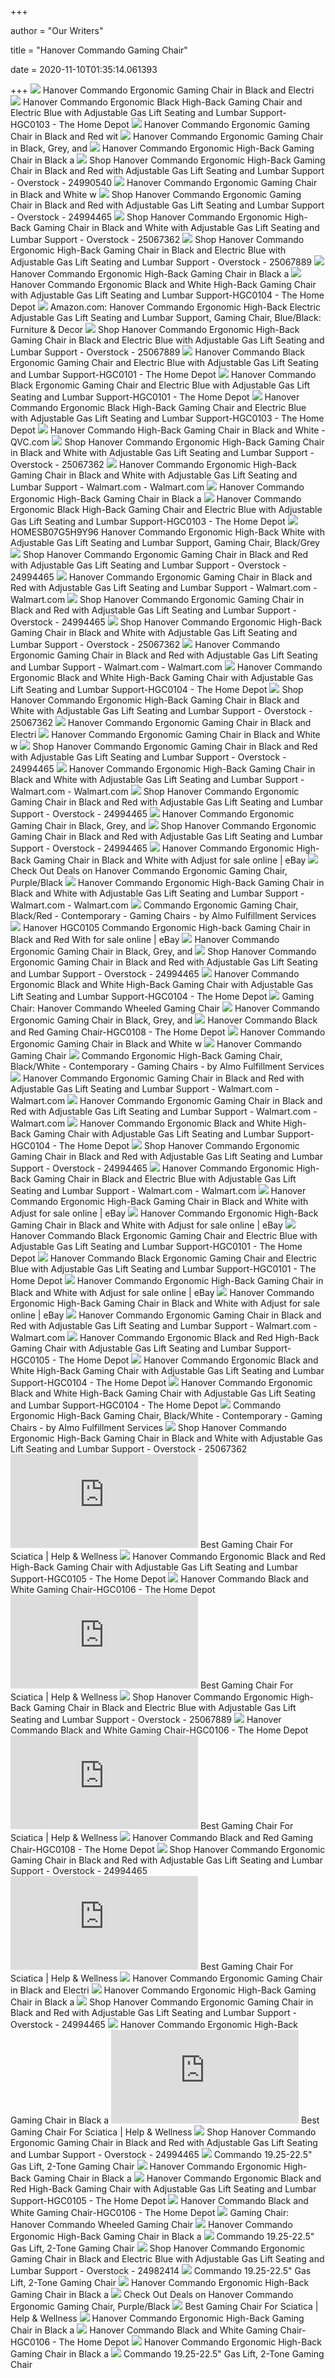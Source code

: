 +++
        
author = "Our Writers"
        
title = "Hanover Commando Gaming Chair"
        
date = 2020-11-10T01:35:14.061393
        
+++
[ ![](https://www.hanover-products.com/assets/images/HGC0101.jpg)](https://www.hanover-products.com/assets/images/HGC0101.jpg) Hanover Commando Ergonomic Gaming Chair in Black and Electri
[ ![](https://images.homedepot-static.com/productImages/87038e45-0c47-44ff-b055-41a900c5c718/svn/blue-black-hanover-gaming-chairs-hgc0103-64_600.jpg)](https://images.homedepot-static.com/productImages/87038e45-0c47-44ff-b055-41a900c5c718/svn/blue-black-hanover-gaming-chairs-hgc0103-64_600.jpg) Hanover Commando Ergonomic Black High-Back Gaming Chair and Electric Blue  with Adjustable Gas Lift Seating and Lumbar Support-HGC0103 - The Home Depot
[ ![](https://www.hanover-products.com/assets/images/HGC0102.jpg)](https://www.hanover-products.com/assets/images/HGC0102.jpg) Hanover Commando Ergonomic Gaming Chair in Black and Red wit
[ ![](https://www.hanover-products.com/assets/images/hgc0107.jpg)](https://www.hanover-products.com/assets/images/hgc0107.jpg) Hanover Commando Ergonomic Gaming Chair in Black, Grey, and
[ ![](https://www.hanover-products.com/assets/images/HGC0105.jpg)](https://www.hanover-products.com/assets/images/HGC0105.jpg) Hanover Commando Ergonomic High-Back Gaming Chair in Black a
[ ![](https://ak1.ostkcdn.com/images/products/24990540/Hanover-Commando-Ergonomic-High-Back-Gaming-Chair-in-Black-and-Red-with-Adjustable-Gas-Lift-Seating-and-Lumbar-Support-eb021c86-18a7-4c8e-ad5b-62bb787bf821_600.jpg?impolicy=medium)](https://ak1.ostkcdn.com/images/products/24990540/Hanover-Commando-Ergonomic-High-Back-Gaming-Chair-in-Black-and-Red-with-Adjustable-Gas-Lift-Seating-and-Lumbar-Support-eb021c86-18a7-4c8e-ad5b-62bb787bf821_600.jpg?impolicy=medium) Shop Hanover Commando Ergonomic High-Back Gaming Chair in Black and Red  with Adjustable Gas Lift Seating and Lumbar Support - Overstock - 24990540
[ ![](https://www.hanover-products.com/assets/images/indoorliving/hgc0106.jpg)](https://www.hanover-products.com/assets/images/indoorliving/hgc0106.jpg) Hanover Commando Ergonomic Gaming Chair in Black and White w
[ ![](https://ak1.ostkcdn.com/images/products/24994465/Hanover-Commando-Ergonomic-Gaming-Chair-in-Black-and-Red-with-Adjustable-Gas-Lift-Seating-and-Lumbar-Support-3b857289-da39-4da2-b2c4-93acd88f0ef5_600.jpg?impolicy=medium)](https://ak1.ostkcdn.com/images/products/24994465/Hanover-Commando-Ergonomic-Gaming-Chair-in-Black-and-Red-with-Adjustable-Gas-Lift-Seating-and-Lumbar-Support-3b857289-da39-4da2-b2c4-93acd88f0ef5_600.jpg?impolicy=medium) Shop Hanover Commando Ergonomic Gaming Chair in Black and Red with  Adjustable Gas Lift Seating and Lumbar Support - Overstock - 24994465
[ ![](https://ak1.ostkcdn.com/images/products/25067362/Hanover-Commando-Ergonomic-High-Back-Gaming-Chair-in-Black-and-White-with-Adjustable-Gas-Lift-Seating-and-Lumbar-Support-d3658eb7-3b8c-4c0b-8099-f45e6218c618.jpg)](https://ak1.ostkcdn.com/images/products/25067362/Hanover-Commando-Ergonomic-High-Back-Gaming-Chair-in-Black-and-White-with-Adjustable-Gas-Lift-Seating-and-Lumbar-Support-d3658eb7-3b8c-4c0b-8099-f45e6218c618.jpg) Shop Hanover Commando Ergonomic High-Back Gaming Chair in Black and White  with Adjustable Gas Lift Seating and Lumbar Support - Overstock - 25067362
[ ![](https://ak1.ostkcdn.com/images/products/25067889/Hanover-Commando-Ergonomic-High-Back-Gaming-Chair-in-Black-and-Electric-Blue-with-Adjustable-Gas-Lift-Seating-and-Lumbar-Support-dda862f4-1600-4afb-b370-9b12fe554622_600.jpg?impolicy=medium)](https://ak1.ostkcdn.com/images/products/25067889/Hanover-Commando-Ergonomic-High-Back-Gaming-Chair-in-Black-and-Electric-Blue-with-Adjustable-Gas-Lift-Seating-and-Lumbar-Support-dda862f4-1600-4afb-b370-9b12fe554622_600.jpg?impolicy=medium) Shop Hanover Commando Ergonomic High-Back Gaming Chair in Black and  Electric Blue with Adjustable Gas Lift Seating and Lumbar Support -  Overstock - 25067889
[ ![](https://www.hanover-products.com/assets/images/HGC0105-Alt2.jpg)](https://www.hanover-products.com/assets/images/HGC0105-Alt2.jpg) Hanover Commando Ergonomic High-Back Gaming Chair in Black a
[ ![](https://images.homedepot-static.com/productImages/0285766f-b31b-4a4f-bbb2-12bbfc6a609f/svn/black-and-gray-hanover-gaming-chairs-hgc0104-64_600.jpg)](https://images.homedepot-static.com/productImages/0285766f-b31b-4a4f-bbb2-12bbfc6a609f/svn/black-and-gray-hanover-gaming-chairs-hgc0104-64_600.jpg) Hanover Commando Ergonomic Black and White High-Back Gaming Chair with  Adjustable Gas Lift Seating and Lumbar Support-HGC0104 - The Home Depot
[ ![](https://images-na.ssl-images-amazon.com/images/I/81jIsIwlD4L._AC_SL1500_.jpg)](https://images-na.ssl-images-amazon.com/images/I/81jIsIwlD4L._AC_SL1500_.jpg) Amazon.com: Hanover Commando Ergonomic High-Back Electric Adjustable Gas  Lift Seating and Lumbar Support, Gaming Chair, Blue/Black: Furniture & Decor
[ ![](https://ak1.ostkcdn.com/images/products/25067889/Hanover-Commando-Ergonomic-High-Back-Gaming-Chair-in-Black-and-Electric-Blue-with-Adjustable-Gas-Lift-Seating-and-Lumbar-Support-44cddd84-82c2-48cf-8a39-e8a17449b420_600.jpg?impolicy=medium)](https://ak1.ostkcdn.com/images/products/25067889/Hanover-Commando-Ergonomic-High-Back-Gaming-Chair-in-Black-and-Electric-Blue-with-Adjustable-Gas-Lift-Seating-and-Lumbar-Support-44cddd84-82c2-48cf-8a39-e8a17449b420_600.jpg?impolicy=medium) Shop Hanover Commando Ergonomic High-Back Gaming Chair in Black and  Electric Blue with Adjustable Gas Lift Seating and Lumbar Support -  Overstock - 25067889
[ ![](https://images.homedepot-static.com/productImages/713e65e2-1286-49b5-acca-d810c9f936e1/svn/blue-black-hanover-gaming-chairs-hgc0101-40_600.jpg)](https://images.homedepot-static.com/productImages/713e65e2-1286-49b5-acca-d810c9f936e1/svn/blue-black-hanover-gaming-chairs-hgc0101-40_600.jpg) Hanover Commando Black Ergonomic Gaming Chair and Electric Blue with  Adjustable Gas Lift Seating and Lumbar Support-HGC0101 - The Home Depot
[ ![](https://images.homedepot-static.com/productImages/3254874e-3169-4250-8724-7d58a3410229/svn/blue-black-hanover-gaming-chairs-hgc0101-a0_600.jpg)](https://images.homedepot-static.com/productImages/3254874e-3169-4250-8724-7d58a3410229/svn/blue-black-hanover-gaming-chairs-hgc0101-a0_600.jpg) Hanover Commando Black Ergonomic Gaming Chair and Electric Blue with  Adjustable Gas Lift Seating and Lumbar Support-HGC0101 - The Home Depot
[ ![](https://images.homedepot-static.com/productImages/d80377d6-696e-4147-95d0-f57931ca0398/svn/blue-black-hanover-gaming-chairs-hgc0103-40_600.jpg)](https://images.homedepot-static.com/productImages/d80377d6-696e-4147-95d0-f57931ca0398/svn/blue-black-hanover-gaming-chairs-hgc0103-40_600.jpg) Hanover Commando Ergonomic Black High-Back Gaming Chair and Electric Blue  with Adjustable Gas Lift Seating and Lumbar Support-HGC0103 - The Home Depot
[ ![](https://qvc.scene7.com/is/image/QVC/e/92/e299792.001?$aempdlarge$)](https://qvc.scene7.com/is/image/QVC/e/92/e299792.001?$aempdlarge$) Hanover Commando High-Back Gaming Chair in Black and White - QVC.com
[ ![](https://ak1.ostkcdn.com/images/products/25067362/Hanover-Commando-Ergonomic-High-Back-Gaming-Chair-in-Black-and-White-with-Adjustable-Gas-Lift-Seating-and-Lumbar-Support-a247d90b-81ab-43b0-be0f-3caec7c6d435.jpg)](https://ak1.ostkcdn.com/images/products/25067362/Hanover-Commando-Ergonomic-High-Back-Gaming-Chair-in-Black-and-White-with-Adjustable-Gas-Lift-Seating-and-Lumbar-Support-a247d90b-81ab-43b0-be0f-3caec7c6d435.jpg) Shop Hanover Commando Ergonomic High-Back Gaming Chair in Black and White  with Adjustable Gas Lift Seating and Lumbar Support - Overstock - 25067362
[ ![](https://i5.walmartimages.com/asr/f26c3ca1-d54d-48cb-9a85-0c0beeb8975e_1.ffff922f8f93e04560b61ec14913d37f.jpeg)](https://i5.walmartimages.com/asr/f26c3ca1-d54d-48cb-9a85-0c0beeb8975e_1.ffff922f8f93e04560b61ec14913d37f.jpeg) Hanover Commando Ergonomic High-Back Gaming Chair in Black and White with  Adjustable Gas Lift Seating and Lumbar Support - Walmart.com - Walmart.com
[ ![](https://www.hanover-products.com/assets/images/hgc0105_5.jpg)](https://www.hanover-products.com/assets/images/hgc0105_5.jpg) Hanover Commando Ergonomic High-Back Gaming Chair in Black a
[ ![](https://images.homedepot-static.com/productImages/0a639c8b-8e76-4bd5-accc-732a9b7cabce/svn/blue-black-hanover-gaming-chairs-hgc0103-e1_600.jpg)](https://images.homedepot-static.com/productImages/0a639c8b-8e76-4bd5-accc-732a9b7cabce/svn/blue-black-hanover-gaming-chairs-hgc0103-e1_600.jpg) Hanover Commando Ergonomic Black High-Back Gaming Chair and Electric Blue  with Adjustable Gas Lift Seating and Lumbar Support-HGC0103 - The Home Depot
[ ![](https://c.shld.net/rpx/i/s/pi/mp/9150/prod_8407454502?src=http%3A%2F%2Fgm-images.amiventures.net%2FAMI2%2FB07G5H9Y96.jpg&d=738b93264b162b03aa5e61ab526c932326e53639&hei=333&wid=333&op_sharpen=1)](https://c.shld.net/rpx/i/s/pi/mp/9150/prod_8407454502?src=http%3A%2F%2Fgm-images.amiventures.net%2FAMI2%2FB07G5H9Y96.jpg&d=738b93264b162b03aa5e61ab526c932326e53639&hei=333&wid=333&op_sharpen=1) HOMESB07G5H9Y96 Hanover Commando Ergonomic High-Back White with Adjustable  Gas Lift Seating and Lumbar Support, Gaming Chair, Black/Grey
[ ![](https://ak1.ostkcdn.com/images/products/24994465/Hanover-Commando-Ergonomic-Gaming-Chair-in-Black-and-Red-with-Adjustable-Gas-Lift-Seating-and-Lumbar-Support-fdf9ea34-dac4-4a52-a879-cc76dfb8d062_600.jpg?impolicy=medium)](https://ak1.ostkcdn.com/images/products/24994465/Hanover-Commando-Ergonomic-Gaming-Chair-in-Black-and-Red-with-Adjustable-Gas-Lift-Seating-and-Lumbar-Support-fdf9ea34-dac4-4a52-a879-cc76dfb8d062_600.jpg?impolicy=medium) Shop Hanover Commando Ergonomic Gaming Chair in Black and Red with  Adjustable Gas Lift Seating and Lumbar Support - Overstock - 24994465
[ ![](https://i5.walmartimages.com/asr/fb59de79-0ec4-43b9-abe2-8792e8ac0fa8_1.9f7f53583a71d79609a7ef0ef669a642.jpeg)](https://i5.walmartimages.com/asr/fb59de79-0ec4-43b9-abe2-8792e8ac0fa8_1.9f7f53583a71d79609a7ef0ef669a642.jpeg) Hanover Commando Ergonomic Gaming Chair in Black and Red with Adjustable  Gas Lift Seating and Lumbar Support - Walmart.com - Walmart.com
[ ![](https://ak1.ostkcdn.com/images/products/24994465/Hanover-Commando-Ergonomic-Gaming-Chair-in-Black-and-Red-with-Adjustable-Gas-Lift-Seating-and-Lumbar-Support-bc6d1e20-4521-4c1d-a298-78d7589d0d57.jpg)](https://ak1.ostkcdn.com/images/products/24994465/Hanover-Commando-Ergonomic-Gaming-Chair-in-Black-and-Red-with-Adjustable-Gas-Lift-Seating-and-Lumbar-Support-bc6d1e20-4521-4c1d-a298-78d7589d0d57.jpg) Shop Hanover Commando Ergonomic Gaming Chair in Black and Red with  Adjustable Gas Lift Seating and Lumbar Support - Overstock - 24994465
[ ![](https://ak1.ostkcdn.com/images/products/25067362/Hanover-Commando-Ergonomic-High-Back-Gaming-Chair-in-Black-and-White-with-Adjustable-Gas-Lift-Seating-and-Lumbar-Support-d2d875e8-8561-45e1-960d-1f43e352f69c_600.jpg?impolicy=medium)](https://ak1.ostkcdn.com/images/products/25067362/Hanover-Commando-Ergonomic-High-Back-Gaming-Chair-in-Black-and-White-with-Adjustable-Gas-Lift-Seating-and-Lumbar-Support-d2d875e8-8561-45e1-960d-1f43e352f69c_600.jpg?impolicy=medium) Shop Hanover Commando Ergonomic High-Back Gaming Chair in Black and White  with Adjustable Gas Lift Seating and Lumbar Support - Overstock - 25067362
[ ![](https://i5.walmartimages.com/asr/82ebbb2e-ca78-410f-ab93-3f55865a0032_1.1edb54b49a9afb156672490f8e057859.jpeg)](https://i5.walmartimages.com/asr/82ebbb2e-ca78-410f-ab93-3f55865a0032_1.1edb54b49a9afb156672490f8e057859.jpeg) Hanover Commando Ergonomic Gaming Chair in Black and Red with Adjustable  Gas Lift Seating and Lumbar Support - Walmart.com - Walmart.com
[ ![](https://images.homedepot-static.com/productImages/4d36409f-4b6f-4365-9e59-6d22a9405dca/svn/black-and-gray-hanover-gaming-chairs-hgc0104-40_600.jpg)](https://images.homedepot-static.com/productImages/4d36409f-4b6f-4365-9e59-6d22a9405dca/svn/black-and-gray-hanover-gaming-chairs-hgc0104-40_600.jpg) Hanover Commando Ergonomic Black and White High-Back Gaming Chair with  Adjustable Gas Lift Seating and Lumbar Support-HGC0104 - The Home Depot
[ ![](https://ak1.ostkcdn.com/images/products/25067362/Hanover-Commando-Ergonomic-High-Back-Gaming-Chair-in-Black-and-White-with-Adjustable-Gas-Lift-Seating-and-Lumbar-Support-2cbc1d25-a4bd-4c12-a500-1fa250ef32d8_600.jpg?impolicy=medium)](https://ak1.ostkcdn.com/images/products/25067362/Hanover-Commando-Ergonomic-High-Back-Gaming-Chair-in-Black-and-White-with-Adjustable-Gas-Lift-Seating-and-Lumbar-Support-2cbc1d25-a4bd-4c12-a500-1fa250ef32d8_600.jpg?impolicy=medium) Shop Hanover Commando Ergonomic High-Back Gaming Chair in Black and White  with Adjustable Gas Lift Seating and Lumbar Support - Overstock - 25067362
[ ![](https://www.hanover-products.com/assets/images/hgc0101-lifestyle1.jpg)](https://www.hanover-products.com/assets/images/hgc0101-lifestyle1.jpg) Hanover Commando Ergonomic Gaming Chair in Black and Electri
[ ![](https://www.hanover-products.com/assets/images/hgc0106-lifestyle2.jpg)](https://www.hanover-products.com/assets/images/hgc0106-lifestyle2.jpg) Hanover Commando Ergonomic Gaming Chair in Black and White w
[ ![](https://ak1.ostkcdn.com/images/products/24994465/Hanover-Commando-Ergonomic-Gaming-Chair-in-Black-and-Red-with-Adjustable-Gas-Lift-Seating-and-Lumbar-Support-74b5e6a0-b311-4a84-a190-c1ef47b81221_600.jpg?impolicy=medium)](https://ak1.ostkcdn.com/images/products/24994465/Hanover-Commando-Ergonomic-Gaming-Chair-in-Black-and-Red-with-Adjustable-Gas-Lift-Seating-and-Lumbar-Support-74b5e6a0-b311-4a84-a190-c1ef47b81221_600.jpg?impolicy=medium) Shop Hanover Commando Ergonomic Gaming Chair in Black and Red with  Adjustable Gas Lift Seating and Lumbar Support - Overstock - 24994465
[ ![](https://i5.walmartimages.com/asr/d2a28f94-cf6c-4b2d-89d3-e21af1c15346_1.dfef8381c37a81211b2d76099ca2cfb7.jpeg)](https://i5.walmartimages.com/asr/d2a28f94-cf6c-4b2d-89d3-e21af1c15346_1.dfef8381c37a81211b2d76099ca2cfb7.jpeg) Hanover Commando Ergonomic High-Back Gaming Chair in Black and White with  Adjustable Gas Lift Seating and Lumbar Support - Walmart.com - Walmart.com
[ ![](https://ak1.ostkcdn.com/images/products/24994465/Hanover-Commando-Ergonomic-Gaming-Chair-in-Black-and-Red-with-Adjustable-Gas-Lift-Seating-and-Lumbar-Support-bc2cdfda-6b2b-4a9f-b768-5ab5176895d4_600.jpg?impolicy=medium)](https://ak1.ostkcdn.com/images/products/24994465/Hanover-Commando-Ergonomic-Gaming-Chair-in-Black-and-Red-with-Adjustable-Gas-Lift-Seating-and-Lumbar-Support-bc2cdfda-6b2b-4a9f-b768-5ab5176895d4_600.jpg?impolicy=medium) Shop Hanover Commando Ergonomic Gaming Chair in Black and Red with  Adjustable Gas Lift Seating and Lumbar Support - Overstock - 24994465
[ ![](https://www.hanover-products.com/assets/images/hgc0107_2.jpg)](https://www.hanover-products.com/assets/images/hgc0107_2.jpg) Hanover Commando Ergonomic Gaming Chair in Black, Grey, and
[ ![](https://ak1.ostkcdn.com/images/products/24994465/Hanover-Commando-Ergonomic-Gaming-Chair-in-Black-and-Red-with-Adjustable-Gas-Lift-Seating-and-Lumbar-Support-7ea657a5-84a7-4a5c-bffd-eab7a45b2589_600.jpg?impolicy=medium)](https://ak1.ostkcdn.com/images/products/24994465/Hanover-Commando-Ergonomic-Gaming-Chair-in-Black-and-Red-with-Adjustable-Gas-Lift-Seating-and-Lumbar-Support-7ea657a5-84a7-4a5c-bffd-eab7a45b2589_600.jpg?impolicy=medium) Shop Hanover Commando Ergonomic Gaming Chair in Black and Red with  Adjustable Gas Lift Seating and Lumbar Support - Overstock - 24994465
[ ![](https://i.ebayimg.com/images/g/HBEAAOSwBztfI3-1/s-l1600.jpg)](https://i.ebayimg.com/images/g/HBEAAOSwBztfI3-1/s-l1600.jpg) Hanover Commando Ergonomic High-Back Gaming Chair in Black and White with  Adjust for sale online | eBay
[ ![](https://images.prod.meredith.com/product/397be3500a55f198bfe8653801de2ff1/1595844347735/l/hanover-commando-ergonomic-gaming-chair-purple-black)](https://images.prod.meredith.com/product/397be3500a55f198bfe8653801de2ff1/1595844347735/l/hanover-commando-ergonomic-gaming-chair-purple-black) Check Out Deals on Hanover Commando Ergonomic Gaming Chair, Purple/Black
[ ![](https://i5.walmartimages.com/asr/6310a9d4-ff92-41a7-a3d0-e9e8f5d6a23e_1.02e3e8f6a4ffbedacb3bf298ff52242f.jpeg)](https://i5.walmartimages.com/asr/6310a9d4-ff92-41a7-a3d0-e9e8f5d6a23e_1.02e3e8f6a4ffbedacb3bf298ff52242f.jpeg) Hanover Commando Ergonomic High-Back Gaming Chair in Black and White with  Adjustable Gas Lift Seating and Lumbar Support - Walmart.com - Walmart.com
[ ![](https://st.hzcdn.com/simgs/9ad18a020c58bf8e_9-0145/home-design.jpg)](https://st.hzcdn.com/simgs/9ad18a020c58bf8e_9-0145/home-design.jpg) Commando Ergonomic Gaming Chair, Black/Red - Contemporary - Gaming Chairs -  by Almo Fulfillment Services
[ ![](https://i.ebayimg.com/images/g/HsIAAOSwuqRdCXS~/s-l640.jpg)](https://i.ebayimg.com/images/g/HsIAAOSwuqRdCXS~/s-l640.jpg) Hanover HGC0105 Commando Ergonomic High-back Gaming Chair in Black and Red  With for sale online | eBay
[ ![](https://www.hanover-products.com/assets/images/hgc0107_1.jpg)](https://www.hanover-products.com/assets/images/hgc0107_1.jpg) Hanover Commando Ergonomic Gaming Chair in Black, Grey, and
[ ![](https://ak1.ostkcdn.com/images/products/24994465/Hanover-Commando-Ergonomic-Gaming-Chair-in-Black-and-Red-with-Adjustable-Gas-Lift-Seating-and-Lumbar-Support-97bf66ce-f954-44d8-80dc-e84a1f88c7dd_600.jpg?impolicy=medium)](https://ak1.ostkcdn.com/images/products/24994465/Hanover-Commando-Ergonomic-Gaming-Chair-in-Black-and-Red-with-Adjustable-Gas-Lift-Seating-and-Lumbar-Support-97bf66ce-f954-44d8-80dc-e84a1f88c7dd_600.jpg?impolicy=medium) Shop Hanover Commando Ergonomic Gaming Chair in Black and Red with  Adjustable Gas Lift Seating and Lumbar Support - Overstock - 24994465
[ ![](https://images.homedepot-static.com/productImages/55e89d58-c3d3-4683-af18-b2397046a7c6/svn/black-and-red-osp-home-furnishings-gaming-chairs-gig25-rd-64_600.jpg)](https://images.homedepot-static.com/productImages/55e89d58-c3d3-4683-af18-b2397046a7c6/svn/black-and-red-osp-home-furnishings-gaming-chairs-gig25-rd-64_600.jpg) Hanover Commando Ergonomic Black and White High-Back Gaming Chair with  Adjustable Gas Lift Seating and Lumbar Support-HGC0104 - The Home Depot
[ ![](https://i.pinimg.com/236x/6b/51/65/6b51657d025ad9b54b8b3dae1bd765b5.jpg)](https://i.pinimg.com/236x/6b/51/65/6b51657d025ad9b54b8b3dae1bd765b5.jpg) Gaming Chair: Hanover Commando Wheeled Gaming Chair
[ ![](https://www.hanover-products.com/assets/images/hgc0107_4.jpg)](https://www.hanover-products.com/assets/images/hgc0107_4.jpg) Hanover Commando Ergonomic Gaming Chair in Black, Grey, and
[ ![](https://images.homedepot-static.com/productImages/17e68ac7-bb2d-4f6a-ab5b-152c456bf4c6/svn/black-hanover-gaming-chairs-hgc0108-31_600.jpg)](https://images.homedepot-static.com/productImages/17e68ac7-bb2d-4f6a-ab5b-152c456bf4c6/svn/black-hanover-gaming-chairs-hgc0108-31_600.jpg) Hanover Commando Black and Red Gaming Chair-HGC0108 - The Home Depot
[ ![](https://www.hanover-products.com/assets/images/indoorliving/hgc0106_2.jpg)](https://www.hanover-products.com/assets/images/indoorliving/hgc0106_2.jpg) Hanover Commando Ergonomic Gaming Chair in Black and White w
[ ![](x-raw-image:///76eb5182aa13057e18488fa8b265455dbbcdb0102937f60421fb89ca16aa6f90)](x-raw-image:///76eb5182aa13057e18488fa8b265455dbbcdb0102937f60421fb89ca16aa6f90) Hanover Commando Gaming Chair
[ ![](https://st.hzcdn.com/simgs/2cc1b1020c58c3a4_4-1182/home-design.jpg)](https://st.hzcdn.com/simgs/2cc1b1020c58c3a4_4-1182/home-design.jpg) Commando Ergonomic High-Back Gaming Chair, Black/White - Contemporary - Gaming  Chairs - by Almo Fulfillment Services
[ ![](https://i5.walmartimages.com/asr/a0e8c4c7-69e1-4ae4-b260-9bcf1d8b059f_1.53dfee0e47aaba2b37f5b39c64f92b12.jpeg?odnWidth=282&odnHeight=282&odnBg=ffffff)](https://i5.walmartimages.com/asr/a0e8c4c7-69e1-4ae4-b260-9bcf1d8b059f_1.53dfee0e47aaba2b37f5b39c64f92b12.jpeg?odnWidth=282&odnHeight=282&odnBg=ffffff) Hanover Commando Ergonomic Gaming Chair in Black and Red with Adjustable  Gas Lift Seating and Lumbar Support - Walmart.com - Walmart.com
[ ![](https://i5.walmartimages.com/asr/71e40153-d7a5-45f8-b1de-e703bbafa26c_1.04462b5b56a31c062148b1aaf2d34c78.jpeg?odnWidth=282&odnHeight=282&odnBg=ffffff)](https://i5.walmartimages.com/asr/71e40153-d7a5-45f8-b1de-e703bbafa26c_1.04462b5b56a31c062148b1aaf2d34c78.jpeg?odnWidth=282&odnHeight=282&odnBg=ffffff) Hanover Commando Ergonomic Gaming Chair in Black and Red with Adjustable  Gas Lift Seating and Lumbar Support - Walmart.com - Walmart.com
[ ![](https://images.homedepot-static.com/productImages/8d762de3-76f5-4e0e-9495-56d4e9b69b0c/svn/red-techni-sport-gaming-chairs-rta-ts70-red-64_300.jpg)](https://images.homedepot-static.com/productImages/8d762de3-76f5-4e0e-9495-56d4e9b69b0c/svn/red-techni-sport-gaming-chairs-rta-ts70-red-64_300.jpg) Hanover Commando Ergonomic Black and White High-Back Gaming Chair with  Adjustable Gas Lift Seating and Lumbar Support-HGC0104 - The Home Depot
[ ![](https://ak1.ostkcdn.com/images/products/24994465/Hanover-Commando-Ergonomic-Gaming-Chair-in-Black-and-Red-with-Adjustable-Gas-Lift-Seating-and-Lumbar-Support-74b5e6a0-b311-4a84-a190-c1ef47b81221.jpg)](https://ak1.ostkcdn.com/images/products/24994465/Hanover-Commando-Ergonomic-Gaming-Chair-in-Black-and-Red-with-Adjustable-Gas-Lift-Seating-and-Lumbar-Support-74b5e6a0-b311-4a84-a190-c1ef47b81221.jpg) Shop Hanover Commando Ergonomic Gaming Chair in Black and Red with  Adjustable Gas Lift Seating and Lumbar Support - Overstock - 24994465
[ ![](https://i5.walmartimages.com/asr/3c6195d4-1d23-40af-bca2-61b235470fa6_1.de8c4101374d850f1efec91e89cfac85.jpeg?odnWidth=282&odnHeight=282&odnBg=ffffff)](https://i5.walmartimages.com/asr/3c6195d4-1d23-40af-bca2-61b235470fa6_1.de8c4101374d850f1efec91e89cfac85.jpeg?odnWidth=282&odnHeight=282&odnBg=ffffff) Hanover Commando Ergonomic High-Back Gaming Chair in Black and Electric  Blue with Adjustable Gas Lift Seating and Lumbar Support - Walmart.com -  Walmart.com
[ ![](https://d3d71ba2asa5oz.cloudfront.net/23000104/images/md01-gc-v1-bk-sp_md03.jpg)](https://d3d71ba2asa5oz.cloudfront.net/23000104/images/md01-gc-v1-bk-sp_md03.jpg) Hanover Commando Ergonomic High-Back Gaming Chair in Black and White with  Adjust for sale online | eBay
[ ![](https://d3d71ba2asa5oz.cloudfront.net/23000104/images/md01-gc-v1-bk-sp_md_4.jpg)](https://d3d71ba2asa5oz.cloudfront.net/23000104/images/md01-gc-v1-bk-sp_md_4.jpg) Hanover Commando Ergonomic High-Back Gaming Chair in Black and White with  Adjust for sale online | eBay
[ ![](https://images.homedepot-static.com/productImages/4f7648c4-fc72-4ce1-9265-d40b5fe51540/svn/gray-gaming-chairs-rsp-205-gry-64_300.jpg)](https://images.homedepot-static.com/productImages/4f7648c4-fc72-4ce1-9265-d40b5fe51540/svn/gray-gaming-chairs-rsp-205-gry-64_300.jpg) Hanover Commando Black Ergonomic Gaming Chair and Electric Blue with  Adjustable Gas Lift Seating and Lumbar Support-HGC0101 - The Home Depot
[ ![](https://images.homedepot-static.com/productImages/33927a1c-a60c-4b56-a7fc-bae1a5db4e5a/svn/white-ofm-gaming-chairs-ess-6065-wht-64_600.jpg)](https://images.homedepot-static.com/productImages/33927a1c-a60c-4b56-a7fc-bae1a5db4e5a/svn/white-ofm-gaming-chairs-ess-6065-wht-64_600.jpg) Hanover Commando Black Ergonomic Gaming Chair and Electric Blue with  Adjustable Gas Lift Seating and Lumbar Support-HGC0101 - The Home Depot
[ ![](https://d3d71ba2asa5oz.cloudfront.net/23000104/images/md01-gc-v1-bk-sp_md05.jpg)](https://d3d71ba2asa5oz.cloudfront.net/23000104/images/md01-gc-v1-bk-sp_md05.jpg) Hanover Commando Ergonomic High-Back Gaming Chair in Black and White with  Adjust for sale online | eBay
[ ![](https://d3d71ba2asa5oz.cloudfront.net/23000104/images/md01-gc-v1-bk-sp_02.jpg)](https://d3d71ba2asa5oz.cloudfront.net/23000104/images/md01-gc-v1-bk-sp_02.jpg) Hanover Commando Ergonomic High-Back Gaming Chair in Black and White with  Adjust for sale online | eBay
[ ![](https://i5.walmartimages.com/asr/aa077a4e-3843-48e9-8bb5-715d79985e36_1.c079fb3f35a9518849320d5123c787d6.jpeg)](https://i5.walmartimages.com/asr/aa077a4e-3843-48e9-8bb5-715d79985e36_1.c079fb3f35a9518849320d5123c787d6.jpeg) Hanover Commando Ergonomic Gaming Chair in Black and Red with Adjustable  Gas Lift Seating and Lumbar Support - Walmart.com - Walmart.com
[ ![](https://images.homedepot-static.com/productImages/8605e4b6-430d-4cc9-9a85-d91c4bea3f25/svn/black-techni-sport-media-seating-rta-ts51-bk-64_600.jpg)](https://images.homedepot-static.com/productImages/8605e4b6-430d-4cc9-9a85-d91c4bea3f25/svn/black-techni-sport-media-seating-rta-ts51-bk-64_600.jpg) Hanover Commando Ergonomic Black and Red High-Back Gaming Chair with  Adjustable Gas Lift Seating and Lumbar Support-HGC0105 - The Home Depot
[ ![](https://images.homedepot-static.com/productImages/a626e2a2-ffed-4380-bcdc-b2c9f20f2e49/svn/black-gaming-chairs-tyfc210028-64_300.jpg)](https://images.homedepot-static.com/productImages/a626e2a2-ffed-4380-bcdc-b2c9f20f2e49/svn/black-gaming-chairs-tyfc210028-64_300.jpg) Hanover Commando Ergonomic Black and White High-Back Gaming Chair with  Adjustable Gas Lift Seating and Lumbar Support-HGC0104 - The Home Depot
[ ![](https://images.homedepot-static.com/productImages/92821e2a-7d35-414d-999f-bdc0a369ba1c/svn/kawaii-techni-sport-gaming-chairs-rta-ts42-kwi-64_300.jpg)](https://images.homedepot-static.com/productImages/92821e2a-7d35-414d-999f-bdc0a369ba1c/svn/kawaii-techni-sport-gaming-chairs-rta-ts42-kwi-64_300.jpg) Hanover Commando Ergonomic Black and White High-Back Gaming Chair with  Adjustable Gas Lift Seating and Lumbar Support-HGC0104 - The Home Depot
[ ![](https://st.hzcdn.com/fimgs/1861578a0dcbc3e7_9437-w300-h300-b1-p10--.jpg)](https://st.hzcdn.com/fimgs/1861578a0dcbc3e7_9437-w300-h300-b1-p10--.jpg) Commando Ergonomic High-Back Gaming Chair, Black/White - Contemporary - Gaming  Chairs - by Almo Fulfillment Services
[ ![](https://ak1.ostkcdn.com/images/products/is/images/direct/e676b93bff887e69d42f2f51654dbe0b9364fefd/Porch-%26-Den-Black-Ergonomic-Gaming-Chair-with-Footrest-and-Neck-Pillow_320.jpg?impolicy=medium&imwidth=200)](https://ak1.ostkcdn.com/images/products/is/images/direct/e676b93bff887e69d42f2f51654dbe0b9364fefd/Porch-%26-Den-Black-Ergonomic-Gaming-Chair-with-Footrest-and-Neck-Pillow_320.jpg?impolicy=medium&imwidth=200) Shop Hanover Commando Ergonomic High-Back Gaming Chair in Black and White  with Adjustable Gas Lift Seating and Lumbar Support - Overstock - 25067362
[ ![](https://www.helpandwellness.com/wp-content/plugins/aawp/public/image.php?url=aHR0cHM6Ly9tLm1lZGlhLWFtYXpvbi5jb20vaW1hZ2VzL0kvMzFLeWRLZVFMZ0wuanBn)](https://www.helpandwellness.com/wp-content/plugins/aawp/public/image.php?url=aHR0cHM6Ly9tLm1lZGlhLWFtYXpvbi5jb20vaW1hZ2VzL0kvMzFLeWRLZVFMZ0wuanBn) Best Gaming Chair For Sciatica | Help & Wellness
[ ![](https://images.homedepot-static.com/productImages/64518bcd-713c-4c3a-90bb-6e5ac7e7e5de/svn/black-gaming-chairs-tyfc21029-64_300.jpg)](https://images.homedepot-static.com/productImages/64518bcd-713c-4c3a-90bb-6e5ac7e7e5de/svn/black-gaming-chairs-tyfc21029-64_300.jpg) Hanover Commando Ergonomic Black and Red High-Back Gaming Chair with  Adjustable Gas Lift Seating and Lumbar Support-HGC0105 - The Home Depot
[ ![](https://images.homedepot-static.com/productImages/2371fe68-24c9-4300-82ae-6fe2b1b31edf/svn/graphite-gray-gaming-chairs-rsp-125-gry-64_300.jpg)](https://images.homedepot-static.com/productImages/2371fe68-24c9-4300-82ae-6fe2b1b31edf/svn/graphite-gray-gaming-chairs-rsp-125-gry-64_300.jpg) Hanover Commando Black and White Gaming Chair-HGC0106 - The Home Depot
[ ![](https://www.helpandwellness.com/wp-content/plugins/aawp/public/image.php?url=aHR0cHM6Ly9tLm1lZGlhLWFtYXpvbi5jb20vaW1hZ2VzL0kvNDFqN3FpRWxEZEwuanBn)](https://www.helpandwellness.com/wp-content/plugins/aawp/public/image.php?url=aHR0cHM6Ly9tLm1lZGlhLWFtYXpvbi5jb20vaW1hZ2VzL0kvNDFqN3FpRWxEZEwuanBn) Best Gaming Chair For Sciatica | Help & Wellness
[ ![](https://ak1.ostkcdn.com/images/products/is/images/direct/66351aa00735e01ab5b15fe1d5cece7984832e8c/Rogue-Gaming-Chair_320.jpg?impolicy=medium&imwidth=200)](https://ak1.ostkcdn.com/images/products/is/images/direct/66351aa00735e01ab5b15fe1d5cece7984832e8c/Rogue-Gaming-Chair_320.jpg?impolicy=medium&imwidth=200) Shop Hanover Commando Ergonomic High-Back Gaming Chair in Black and  Electric Blue with Adjustable Gas Lift Seating and Lumbar Support -  Overstock - 25067889
[ ![](https://images.homedepot-static.com/productImages/0f1d8a21-247d-451b-a7d5-65a21909ba4e/svn/white-ofm-gaming-chairs-ess-6075-wht-64_300.jpg)](https://images.homedepot-static.com/productImages/0f1d8a21-247d-451b-a7d5-65a21909ba4e/svn/white-ofm-gaming-chairs-ess-6075-wht-64_300.jpg) Hanover Commando Black and White Gaming Chair-HGC0106 - The Home Depot
[ ![](https://www.helpandwellness.com/wp-content/plugins/aawp/public/image.php?url=aHR0cHM6Ly9tLm1lZGlhLWFtYXpvbi5jb20vaW1hZ2VzL0kvNDFGd0VZWHhCY0wuanBn)](https://www.helpandwellness.com/wp-content/plugins/aawp/public/image.php?url=aHR0cHM6Ly9tLm1lZGlhLWFtYXpvbi5jb20vaW1hZ2VzL0kvNDFGd0VZWHhCY0wuanBn) Best Gaming Chair For Sciatica | Help & Wellness
[ ![](https://images.homedepot-static.com/productImages/073b8f69-4c30-41fe-80f7-413fd3ce6c14/svn/white-gaming-chairs-rsp-100-wht-64_300.jpg)](https://images.homedepot-static.com/productImages/073b8f69-4c30-41fe-80f7-413fd3ce6c14/svn/white-gaming-chairs-rsp-100-wht-64_300.jpg) Hanover Commando Black and Red Gaming Chair-HGC0108 - The Home Depot
[ ![](https://ak1.ostkcdn.com/images/products/28093311/P33195489.jpg?impolicy=medium&imwidth=200)](https://ak1.ostkcdn.com/images/products/28093311/P33195489.jpg?impolicy=medium&imwidth=200) Shop Hanover Commando Ergonomic Gaming Chair in Black and Red with  Adjustable Gas Lift Seating and Lumbar Support - Overstock - 24994465
[ ![](https://www.helpandwellness.com/wp-content/plugins/aawp/public/image.php?url=aHR0cHM6Ly9tLm1lZGlhLWFtYXpvbi5jb20vaW1hZ2VzL0kvNDFWU1VRY09UcUwuanBn)](https://www.helpandwellness.com/wp-content/plugins/aawp/public/image.php?url=aHR0cHM6Ly9tLm1lZGlhLWFtYXpvbi5jb20vaW1hZ2VzL0kvNDFWU1VRY09UcUwuanBn) Best Gaming Chair For Sciatica | Help & Wellness
[ ![](https://www.hanover-products.com/assets/images/thumbnails/hgfb01blk_thumbnail.jpg)](https://www.hanover-products.com/assets/images/thumbnails/hgfb01blk_thumbnail.jpg) Hanover Commando Ergonomic Gaming Chair in Black and Electri
[ ![](https://www.hanover-products.com/assets/images/thumbnails/HIM607013SS_thumbnail.jpg)](https://www.hanover-products.com/assets/images/thumbnails/HIM607013SS_thumbnail.jpg) Hanover Commando Ergonomic High-Back Gaming Chair in Black a
[ ![](https://ak1.ostkcdn.com/images/products/is/images/direct/45f83bedc83fcf84063310f754f01848dff75563/OFM-Essentials-Collection-High-Back-Racing-Style-Bonded-Leather-Gaming-Chair_320.jpg?impolicy=medium&imwidth=200)](https://ak1.ostkcdn.com/images/products/is/images/direct/45f83bedc83fcf84063310f754f01848dff75563/OFM-Essentials-Collection-High-Back-Racing-Style-Bonded-Leather-Gaming-Chair_320.jpg?impolicy=medium&imwidth=200) Shop Hanover Commando Ergonomic Gaming Chair in Black and Red with  Adjustable Gas Lift Seating and Lumbar Support - Overstock - 24994465
[ ![](https://www.hanover-products.com/assets/images/prop65/Furniture%20Label%20-%20Formaldehyde-Toluene_HANOFC.jpg)](https://www.hanover-products.com/assets/images/prop65/Furniture%20Label%20-%20Formaldehyde-Toluene_HANOFC.jpg) Hanover Commando Ergonomic High-Back Gaming Chair in Black a
[ ![](https://www.helpandwellness.com/wp-content/plugins/aawp/public/image.php?url=aHR0cHM6Ly9tLm1lZGlhLWFtYXpvbi5jb20vaW1hZ2VzL0kvNDFEMjlDMUc0aUwuanBn)](https://www.helpandwellness.com/wp-content/plugins/aawp/public/image.php?url=aHR0cHM6Ly9tLm1lZGlhLWFtYXpvbi5jb20vaW1hZ2VzL0kvNDFEMjlDMUc0aUwuanBn) Best Gaming Chair For Sciatica | Help & Wellness
[ ![](https://ak1.ostkcdn.com/images/products/is/images/direct/d3a54a237ca6460466044f117dc10e662a94d56d/Model-ESS-3085-Essentials-by-OFM-Racing-Style-Leather-Gaming-Chair_320.jpg?impolicy=medium&imwidth=200)](https://ak1.ostkcdn.com/images/products/is/images/direct/d3a54a237ca6460466044f117dc10e662a94d56d/Model-ESS-3085-Essentials-by-OFM-Racing-Style-Leather-Gaming-Chair_320.jpg?impolicy=medium&imwidth=200) Shop Hanover Commando Ergonomic Gaming Chair in Black and Red with  Adjustable Gas Lift Seating and Lumbar Support - Overstock - 24994465
[ ![](https://az651873.vo.msecnd.net/img/prods/240/ala-cu79-831.jpg)](https://az651873.vo.msecnd.net/img/prods/240/ala-cu79-831.jpg) Commando 19.25-22.5" Gas Lift, 2-Tone Gaming Chair
[ ![](https://www.hanover-products.com/assets/images/thumbnails/9820047pcgry_thumbnail.jpg)](https://www.hanover-products.com/assets/images/thumbnails/9820047pcgry_thumbnail.jpg) Hanover Commando Ergonomic High-Back Gaming Chair in Black a
[ ![](https://images.homedepot-static.com/productImages/bfdd4e78-b9f8-4c8b-8cd8-cbbbe2b71a70/svn/black-silver-homeroots-office-chairs-333465-64_600.jpg)](https://images.homedepot-static.com/productImages/bfdd4e78-b9f8-4c8b-8cd8-cbbbe2b71a70/svn/black-silver-homeroots-office-chairs-333465-64_600.jpg) Hanover Commando Ergonomic Black and Red High-Back Gaming Chair with  Adjustable Gas Lift Seating and Lumbar Support-HGC0105 - The Home Depot
[ ![](https://images.homedepot-static.com/productImages/250677d4-695b-47b3-90f9-2884b7f41304/svn/white-techni-mobili-gaming-chairs-rta-2021-wht-64_300.jpg)](https://images.homedepot-static.com/productImages/250677d4-695b-47b3-90f9-2884b7f41304/svn/white-techni-mobili-gaming-chairs-rta-2021-wht-64_300.jpg) Hanover Commando Black and White Gaming Chair-HGC0106 - The Home Depot
[ ![](https://st.hzcdn.com/fimgs/6101a21a0a5f8bbe_3643-w233-h233-b1-p10--.jpg)](https://st.hzcdn.com/fimgs/6101a21a0a5f8bbe_3643-w233-h233-b1-p10--.jpg) Gaming Chair: Hanover Commando Wheeled Gaming Chair
[ ![](https://www.hanover-products.com/assets/images/thumbnails/hgfb02blk_thumbnail.jpg)](https://www.hanover-products.com/assets/images/thumbnails/hgfb02blk_thumbnail.jpg) Hanover Commando Ergonomic High-Back Gaming Chair in Black a
[ ![](https://az651873.vo.msecnd.net/img/prods/240/21_xfhnx4o9t3bugipedr1gtiff.jpeg)](https://az651873.vo.msecnd.net/img/prods/240/21_xfhnx4o9t3bugipedr1gtiff.jpeg) Commando 19.25-22.5" Gas Lift, 2-Tone Gaming Chair
[ ![](https://ak1.ostkcdn.com/images/products/is/images/direct/daff3cd618e48e5c4126903421dac53781d85763/RESPAWN-110-Racing-Style-Gaming-Chair---Reclining-Ergonomic-Leather-Chair-with-Footrest%2C-Office-or-Gaming-Chair-%28RSP-110%29_320.jpg?impolicy=medium&imwidth=200)](https://ak1.ostkcdn.com/images/products/is/images/direct/daff3cd618e48e5c4126903421dac53781d85763/RESPAWN-110-Racing-Style-Gaming-Chair---Reclining-Ergonomic-Leather-Chair-with-Footrest%2C-Office-or-Gaming-Chair-%28RSP-110%29_320.jpg?impolicy=medium&imwidth=200) Shop Hanover Commando Ergonomic Gaming Chair in Black and Electric Blue  with Adjustable Gas Lift Seating and Lumbar Support - Overstock - 24982414
[ ![](https://az651873.vo.msecnd.net/img/prods/240/7_2000_1018359643.jpg)](https://az651873.vo.msecnd.net/img/prods/240/7_2000_1018359643.jpg) Commando 19.25-22.5" Gas Lift, 2-Tone Gaming Chair
[ ![](https://www.hanover-products.com/assets/images/thumbnails/HGAH01BLK_1_thumbnail.jpg)](https://www.hanover-products.com/assets/images/thumbnails/HGAH01BLK_1_thumbnail.jpg) Hanover Commando Ergonomic High-Back Gaming Chair in Black a
[ ![](https://cdn-image.realsimple.com/sites/default/files/styles/rs_horizontal_image_4/public/1573066926/world-market-black-friday-2019.jpg)](https://cdn-image.realsimple.com/sites/default/files/styles/rs_horizontal_image_4/public/1573066926/world-market-black-friday-2019.jpg) Check Out Deals on Hanover Commando Ergonomic Gaming Chair, Purple/Black
[ ![](https://www.helpandwellness.com/wp-content/uploads/2020/08/Best-Gaming-Chair-for-Big-and-Tall-People.jpg)](https://www.helpandwellness.com/wp-content/uploads/2020/08/Best-Gaming-Chair-for-Big-and-Tall-People.jpg) Best Gaming Chair For Sciatica | Help & Wellness
[ ![](https://www.hanover-products.com/assets/images/thumbnails/CSPIGSTOTTLTGRY_9_thumbnail.jpg)](https://www.hanover-products.com/assets/images/thumbnails/CSPIGSTOTTLTGRY_9_thumbnail.jpg) Hanover Commando Ergonomic High-Back Gaming Chair in Black a
[ ![](https://images.homedepot-static.com/productImages/775e96c0-be0e-4f90-aaac-e256916bdb9f/svn/black-red-homeroots-office-chairs-333447-64_600.jpg)](https://images.homedepot-static.com/productImages/775e96c0-be0e-4f90-aaac-e256916bdb9f/svn/black-red-homeroots-office-chairs-333447-64_600.jpg) Hanover Commando Black and White Gaming Chair-HGC0106 - The Home Depot
[ ![](https://www.hanover-products.com/assets/images/thumbnails/hwc603015ss_thumbnail.jpg)](https://www.hanover-products.com/assets/images/thumbnails/hwc603015ss_thumbnail.jpg) Hanover Commando Ergonomic High-Back Gaming Chair in Black a
[ ![](https://az651873.vo.msecnd.net/img/prods/240/5_272525.jpg)](https://az651873.vo.msecnd.net/img/prods/240/5_272525.jpg) Commando 19.25-22.5" Gas Lift, 2-Tone Gaming Chair
